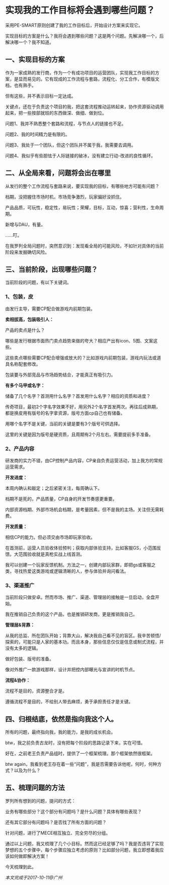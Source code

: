 # 实现我的工作目标将会遇到哪些问题？

采用PE-SMART原则创建了我的工作目标后，开始设计方案来实现它。

实现目标的方案是什么？我将会遇到哪些问题？这是两个问题。先解决哪一个，后解决哪一个？我不知道。

## 一、实现目标的方案

作为一家成熟的发行商，作为一个有成功项目的运营团队，实现我工作目标的方案，是显而易见的。它有现成的工作流程与套路，流程化、分工合作，有模版文档，也有熟手。

但有这些，并不表示目标一定达成。

关键点，还在于负责这个项目的我，把这套流程推动运转起来，协作资源驱动调用起来，把一些按部就班的东西做深、做细、做到位。

问题1、我并不熟悉整个套路和流程，与节点人的链接也不足。

问题2、我的时间精力是有限的。

问题3、我处于一个团队，但这个团队并不属于我，我需要去调用。

问题4、我似乎有些胆怯于人际链接的破冰，没有建立行动-改进的良性循环。

## 二、从全局来看，问题将会出在哪里

从发行的整个工作流程与套路来说，要实现我的目标，有哪些地方可能有问题？

档期，没把握住市场时机，市场竞争激烈，玩家偏好没抓住。

产品品质，可玩性，稳定性，易玩性；荣耀，目标，互动，惊喜；营利性，生命周期。

新增与DAU，有量。

……叮。

在我罗列全局问题时，突然意识到：发现看全局的可能风险，不如针对具体的当前阶段来发掘确切风险。

## 三、当前阶段，出现哪些问题？

当前阶段的问题，有以下关键词。

### 1、包装，皮

由发行主导，需要CP配合做游戏内前期包装。

**卖相拔高，包装吸引人：**

产品的卖点是什么？

哪些是发行根据市面热门卖点趋势来做的夸大？相应产出有icon、5图、文案这些。

这些卖点哪些需要CP配合增强或放大的？比如游戏内前期包装，游戏内玩法或道具名称配套修改。

包装要与外部竞品与市场趋势结合，才能真正有吸引力。

**有多个马甲或名字：**

储备了几个名字？首测用什么名字？首发用什么名字？相应的资质和进度？

传奇项目，最初2个字名字效果不好，用另外2个名字首发两次。再往后成熟期，都是换皮用有版号的名字拿资源，版号方面cp自己也有储备。

用哪个名字不是关键，当前的关键是要有3个版号可供选择。

这里的关键是因为版号是硬资质，且周期有2个月左右。需要提前多手准备。

### 2、产品内容

研发商的实力不错，由CP控制产品内容，CP亲自负责运营活动，加上我方的常规运营需求。

**开发进度：**

本周内确认和敲定；之后紧密关注，每周确认下。

档期不是死的，产品质量，CP自身的开发节奏感更重要。

内部资源档期、外部市场机会档期，是考量因素，但不是我的主场。关注但无需耗费。

**开发质量：**

相信CP的能力。但必须交由市场即玩家验收。

在首测前，运营人员验收体验预判；获取内部体验支持，比如客服GS，小范围反馈。大范围验收就是真枪实战上线首测。

我可以创建一个玩家反馈机制。方法之一，创建内部玩家群，即把gs或客服之类，寻找热爱这类游戏或逻辑清晰的人，参与体验并询问看法。

### 3、渠道推广

当前阶段只做安卓。然而市场、推广、渠道、管理层的接触是一旦启动，全盘开始。

我在推销自己负责的这个产品，也是推销研发商，更是推销我自己。

**管理层&背靠：**

从我的总监、所在团队开始；背靠大山，解决我自己看不见的盲区。我辛苦顿悟/探索的，可能只是人家的基本功。而且本身，那些信息仅仅是信息或制式流程，并没有太多的逻辑。

做好包装、版号的准备。

像对外推广一款游戏那样，设计并把控内部曝光与宣讲的时机节点。

**流程&协作：**

流程不是目的，资源整合才是。

遵循流程不是目的，不给别人带去麻烦，勇于承担责任才是关键。

## 四、归根结底，依然是指向我这个人。

所有的问题，最终指向我，我的能力，是我的成长机会。

btw，我之前负责古龙时，没有把每个阶段的思路记录下来，实在可惜。

好在，之前老王负责产品组时，提供了一个框架梳理。那个框架依然很框架。

btw again，我看到老王存在着一些“问题”，我是否需要告诉他呢，何时，何种方式？以及为什么？

## 五、梳理问题的方法

罗列所有想到的问题，提问的方式：

业务有哪些部分？这个部分有问题吗？是什么问题？具体有哪些表现？

还有其它部分有问题吗？是否找了所有方面的问题？

针对问题，进行了MECE相互独立、完全穷尽的分组。

通过以上问题，我又梳理了几个小目标。然而这已经足够了吗？我是否违背了实现梦想的五个步骤中，每个步骤应独立考虑的原则？比如部分问题，我立即想着我应该如何做即解决方案！

今天梳理到此。

_本文完成于2017-10-11@广州_